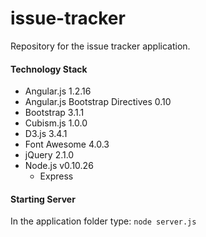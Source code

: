 issue-tracker
=============

Repository for the issue tracker application.

#### Technology Stack

* Angular.js 1.2.16
* Angular.js Bootstrap Directives 0.10
* Bootstrap 3.1.1
* Cubism.js 1.0.0
* D3.js 3.4.1
* Font Awesome 4.0.3
* jQuery 2.1.0
* Node.js v0.10.26
  * Express

#### Starting Server
In the application folder type: `node server.js`
